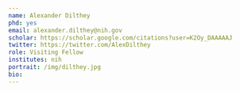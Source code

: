 ```yaml
---
name: Alexander Dilthey
phd: yes
email: alexander.dilthey@nih.gov
scholar: https://scholar.google.com/citations?user=K2Oy_DAAAAAJ
twitter: https://twitter.com/AlexDilthey
role: Visiting Fellow
institutes: nih
portrait: /img/dilthey.jpg
bio:
---
```

